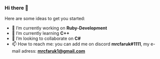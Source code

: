 ### Hi there 👋

Here are some ideas to get you started:

- 🔭 I’m currently working on **Ruby-Development**
- 🌱 I’m currently learning **C++**
- 👯 I’m looking to collaborate on **C#**
- 📫 How to reach me: you can add me on discord **mrcfaruk#1111**, my e-mail adress: **mrcfaruk1@gmail.com**
